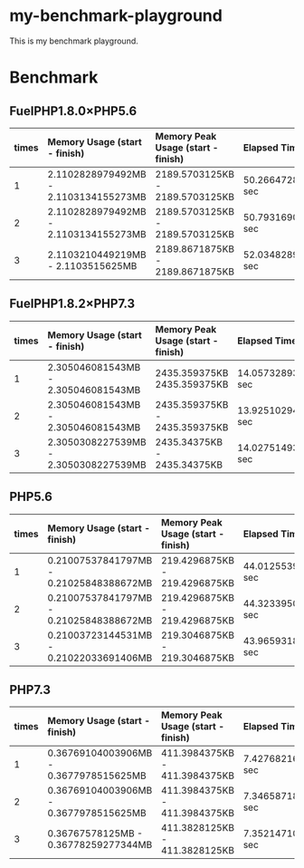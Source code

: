 # my-benchmark-playground
This is my benchmark playground.

# Benchmark
## FuelPHP1.8.0×PHP5.6
| times | Memory Usage (start - finish) | Memory Peak Usage (start - finish) | Elapsed Time |
| :--- | :--- | :--- | :--- |
| 1 | 2.1102828979492MB - 2.1103134155273MB | 2189.5703125KB - 2189.5703125KB | 50.266472816467 sec |
| 2 | 2.1102828979492MB - 2.1103134155273MB | 2189.5703125KB - 2189.5703125KB | 50.793169021606 sec |
| 3 | 2.1103210449219MB - 2.1103515625MB | 2189.8671875KB - 2189.8671875KB | 52.034828901291 sec |

## FuelPHP1.8.2×PHP7.3
| times | Memory Usage (start - finish) | Memory Peak Usage (start - finish) | Elapsed Time |
| :--- | :--- | :--- | :--- |
| 1 | 2.305046081543MB - 2.305046081543MB | 2435.359375KB 2435.359375KB | 14.057328939438 sec |
| 2 | 2.305046081543MB - 2.305046081543MB | 2435.359375KB - 2435.359375KB | 13.925102949142 sec |
| 3 | 2.3050308227539MB - 2.3050308227539MB | 2435.34375KB - 2435.34375KB | 14.02751493454 sec |

## PHP5.6
| times | Memory Usage (start - finish) | Memory Peak Usage (start - finish) | Elapsed Time |
| :--- | :--- | :--- | :--- |
| 1 | 0.21007537841797MB - 0.21025848388672MB | 219.4296875KB - 219.4296875KB | 44.012553930283 sec |
| 2 | 0.21007537841797MB - 0.21025848388672MB | 219.4296875KB - 219.4296875KB | 44.323395013809 sec |
| 3 | 0.21003723144531MB - 0.21022033691406MB | 219.3046875KB - 219.3046875KB | 43.965931892395 sec |

## PHP7.3
| times | Memory Usage (start - finish) | Memory Peak Usage (start - finish) | Elapsed Time |
| :--- | :--- | :--- | :--- |
| 1 | 0.36769104003906MB - 0.3677978515625MB | 411.3984375KB - 411.3984375KB | 7.4276821613312 sec |
| 2 | 0.36769104003906MB - 0.3677978515625MB | 411.3984375KB - 411.3984375KB | 7.3465871810913 sec |
| 3 | 0.36767578125MB - 0.36778259277344MB | 411.3828125KB - 411.3828125KB | 7.352147102356 sec |